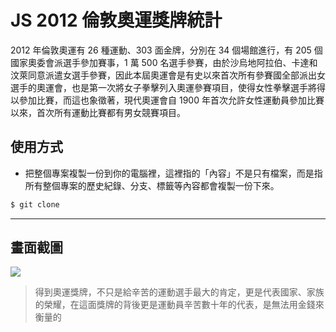 # JS 2012 倫敦奧運獎牌統計

2012 年倫敦奧運有 26 種運動、303 面金牌，分別在 34 個場館進行，有 205 個國家奧委會派選手參加賽事，1 萬 500 名選手參賽，由於沙烏地阿拉伯、卡達和汶萊同意派遣女選手參賽，因此本屆奧運會是有史以來首次所有參賽國全部派出女選手的奧運會，也是第一次將女子拳擊列入奧運參賽項目，使得女性拳擊選手將得以參加比賽，而這也象徵著，現代奧運會自 1900 年首次允許女性運動員參加比賽以來，首次所有運動比賽都有男女競賽項目。

## 使用方式
- 把整個專案複製一份到你的電腦裡，這裡指的「內容」不是只有檔案，而是指所有整個專案的歷史紀錄、分支、標籤等內容都會複製一份下來。
```sh
$ git clone
```

----

## 畫面截圖
![](https://i.imgur.com/sgYgvtd.gif)
> 得到奧運獎牌，不只是給辛苦的運動選手最大的肯定，更是代表國家、家族的榮耀，在這面獎牌的背後更是運動員辛苦數十年的代表，是無法用金錢來衡量的
